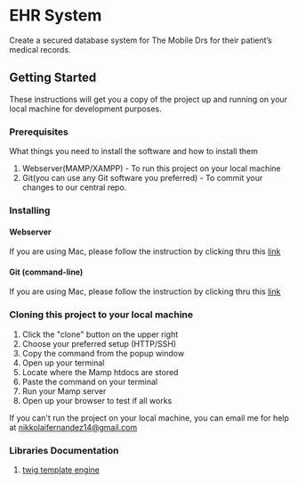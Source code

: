 # EHR System

Create a secured database system for The Mobile Drs for their patient’s medical records.

## Getting Started

These instructions will get you a copy of the project up and running on your local machine for development purposes.

### Prerequisites

What things you need to install the software and how to install them

1. Webserver(MAMP/XAMPP) - To run this project on your local machine
2. Git(you can use any Git software you preferred) - To commit your changes to our central repo.

### Installing

#### Webserver

If you are using Mac, please follow the instruction by clicking thru this [link](https://documentation.mamp.info/en/MAMP-Mac/Installation/)

#### Git (command-line)

If you are using Mac, please follow the instruction by clicking thru this [link](https://www.atlassian.com/git/tutorials/install-git)

### Cloning this project to your local machine

1. Click the "clone" button on the upper right
2. Choose your preferred setup (HTTP/SSH) 
3. Copy the command from the popup window
4. Open up your terminal
5. Locate where the Mamp htdocs are stored
6. Paste the command on your terminal
7. Run your Mamp server
8. Open up your browser to test if all works

If you can't run the project on your local machine, you can email me for help at nikkolaifernandez14@gmail.com

### Libraries Documentation

1. [twig template engine](https://twig.symfony.com/doc/2.x/templates.html)
